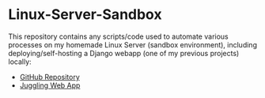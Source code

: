 # Linux-Server-Sandbox
<p>This repository contains any scripts/code used to automate various processes on my homemade Linux Server (sandbox environment), including deploying/self-hosting a Django webapp (one of my previous projects) locally:</p>
<ul>
  <li><a href="https://github.com/saagarshah99/Juggleology/">GitHub Repository</a></li>
  <li><a href="https://saagarshah.pythonanywhere.com/Juggleology/">Juggling Web App</a></li>
</ul>
